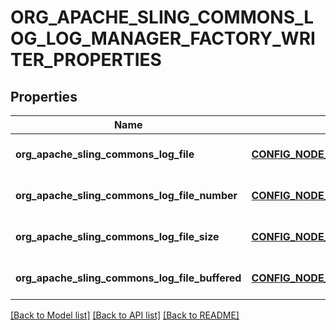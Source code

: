 # ORG_APACHE_SLING_COMMONS_LOG_LOG_MANAGER_FACTORY_WRITER_PROPERTIES

## Properties
Name | Type | Description | Notes
------------ | ------------- | ------------- | -------------
**org_apache_sling_commons_log_file** | [**CONFIG_NODE_PROPERTY_STRING**](configNodePropertyString.md) |  | [optional] [default to null]
**org_apache_sling_commons_log_file_number** | [**CONFIG_NODE_PROPERTY_INTEGER**](configNodePropertyInteger.md) |  | [optional] [default to null]
**org_apache_sling_commons_log_file_size** | [**CONFIG_NODE_PROPERTY_STRING**](configNodePropertyString.md) |  | [optional] [default to null]
**org_apache_sling_commons_log_file_buffered** | [**CONFIG_NODE_PROPERTY_BOOLEAN**](configNodePropertyBoolean.md) |  | [optional] [default to null]

[[Back to Model list]](../README.md#documentation-for-models) [[Back to API list]](../README.md#documentation-for-api-endpoints) [[Back to README]](../README.md)


